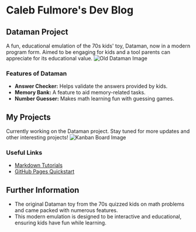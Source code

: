 # Caleb Fulmore's Dev Blog

## Dataman Project
A fun, educational emulation of the 70s kids' toy, Dataman, now in a modern program form. Aimed to be engaging for kids and a tool parents can appreciate for its educational value.
![Old Dataman Image](/github1.jpg)

### Features of Dataman
- **Answer Checker:** Helps validate the answers provided by kids.
- **Memory Bank:** A feature to aid memory-related tasks.
- **Number Guesser:** Makes math learning fun with guessing games.

## My Projects
Currently working on the Dataman project. Stay tuned for more updates and other interesting projects!
![Kanban Board Image](/github2.jpg)

### Useful Links
- [Markdown Tutorials](https://www.w3schools.io/file/markdown-introduction)
- [GitHub Pages Quickstart](https://pages.github.com)

## Further Information
- The original Dataman toy from the 70s quizzed kids on math problems and came packed with numerous features.
- This modern emulation is designed to be interactive and educational, ensuring kids have fun while learning.

